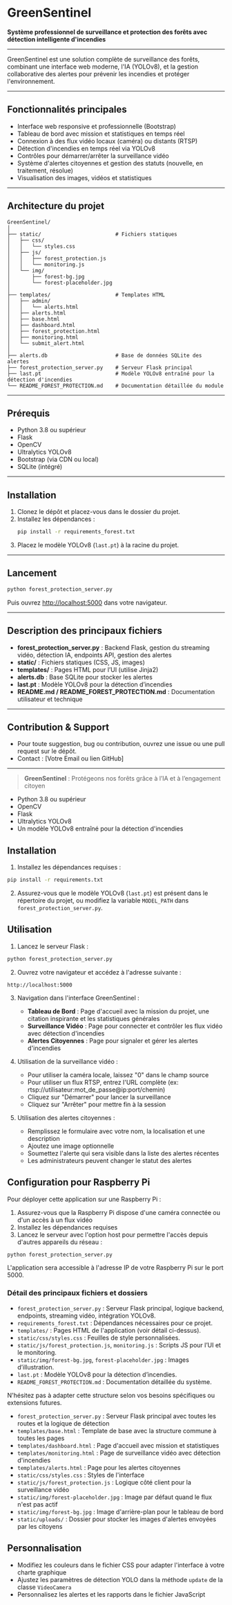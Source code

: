 # GreenSentinel
**Système professionnel de surveillance et protection des forêts avec détection intelligente d'incendies**

---

GreenSentinel est une solution complète de surveillance des forêts, combinant une interface web moderne, l'IA (YOLOv8), et la gestion collaborative des alertes pour prévenir les incendies et protéger l'environnement.

---

## Fonctionnalités principales
- Interface web responsive et professionnelle (Bootstrap)
- Tableau de bord avec mission et statistiques en temps réel
- Connexion à des flux vidéo locaux (caméra) ou distants (RTSP)
- Détection d'incendies en temps réel via YOLOv8
- Contrôles pour démarrer/arrêter la surveillance vidéo
- Système d'alertes citoyennes et gestion des statuts (nouvelle, en traitement, résolue)
- Visualisation des images, vidéos et statistiques

---

## Architecture du projet

```
GreenSentinel/
│
├── static/                        # Fichiers statiques 
│   ├── css/
│   │   └── styles.css
│   ├── js/
│   │   ├── forest_protection.js
│   │   └── monitoring.js
│   └── img/
│       ├── forest-bg.jpg
│       └── forest-placeholder.jpg
│
├── templates/                     # Templates HTML 
│   ├── admin/
│   │   └── alerts.html
│   ├── alerts.html
│   ├── base.html
│   ├── dashboard.html
│   ├── forest_protection.html
│   ├── monitoring.html
│   └── submit_alert.html
│
├── alerts.db                      # Base de données SQLite des alertes
├── forest_protection_server.py    # Serveur Flask principal
├── last.pt                        # Modèle YOLOv8 entraîné pour la détection d'incendies                      
└── README_FOREST_PROTECTION.md    # Documentation détaillée du module
```

---

## Prérequis
- Python 3.8 ou supérieur
- Flask
- OpenCV
- Ultralytics YOLOv8
- Bootstrap (via CDN ou local)
- SQLite (intégré)

---

## Installation
1. Clonez le dépôt et placez-vous dans le dossier du projet.
2. Installez les dépendances :
   ```bash
   pip install -r requirements_forest.txt
   ```
3. Placez le modèle YOLOv8 (`last.pt`) à la racine du projet.

---

##  Lancement
```bash
python forest_protection_server.py
```
Puis ouvrez [http://localhost:5000](http://localhost:5000) dans votre navigateur.

---

## Description des principaux fichiers
- **forest_protection_server.py** : Backend Flask, gestion du streaming vidéo, détection IA, endpoints API, gestion des alertes
- **static/** : Fichiers statiques (CSS, JS, images)
- **templates/** : Pages HTML pour l’UI (utilise Jinja2)
- **alerts.db** : Base SQLite pour stocker les alertes
- **last.pt** : Modèle YOLOv8 pour la détection d’incendies
- **README.md / README_FOREST_PROTECTION.md** : Documentation utilisateur et technique

---

## Contribution & Support
- Pour toute suggestion, bug ou contribution, ouvrez une issue ou une pull request sur le dépôt.
- Contact : [Votre Email ou lien GitHub]

---

> **GreenSentinel** : Protégeons nos forêts grâce à l’IA et à l’engagement citoyen 

- Python 3.8 ou supérieur
- OpenCV
- Flask
- Ultralytics YOLOv8
- Un modèle YOLOv8 entraîné pour la détection d'incendies

## Installation

1. Installez les dépendances requises :

```bash
pip install -r requirements.txt
```

2. Assurez-vous que le modèle YOLOv8 (`last.pt`) est présent dans le répertoire du projet, ou modifiez la variable `MODEL_PATH` dans `forest_protection_server.py`.

## Utilisation

1. Lancez le serveur Flask :

```bash
python forest_protection_server.py
```

2. Ouvrez votre navigateur et accédez à l'adresse suivante :

```
http://localhost:5000
```

3. Navigation dans l'interface GreenSentinel :
   - **Tableau de Bord** : Page d'accueil avec la mission du projet, une citation inspirante et les statistiques générales
   - **Surveillance Vidéo** : Page pour connecter et contrôler les flux vidéo avec détection d'incendies
   - **Alertes Citoyennes** : Page pour signaler et gérer les alertes d'incendies

4. Utilisation de la surveillance vidéo :
   - Pour utiliser la caméra locale, laissez "0" dans le champ source
   - Pour utiliser un flux RTSP, entrez l'URL complète (ex: rtsp://utilisateur:mot_de_passe@ip:port/chemin)
   - Cliquez sur "Démarrer" pour lancer la surveillance
   - Cliquez sur "Arrêter" pour mettre fin à la session
   
5. Utilisation des alertes citoyennes :
   - Remplissez le formulaire avec votre nom, la localisation et une description
   - Ajoutez une image optionnelle
   - Soumettez l'alerte qui sera visible dans la liste des alertes récentes
   - Les administrateurs peuvent changer le statut des alertes

## Configuration pour Raspberry Pi

Pour déployer cette application sur une Raspberry Pi :

1. Assurez-vous que la Raspberry Pi dispose d'une caméra connectée ou d'un accès à un flux vidéo
2. Installez les dépendances requises
3. Lancez le serveur avec l'option host pour permettre l'accès depuis d'autres appareils du réseau :

```bash
python forest_protection_server.py
```

L'application sera accessible à l'adresse IP de votre Raspberry Pi sur le port 5000.


### Détail des principaux fichiers et dossiers

- `forest_protection_server.py` : Serveur Flask principal, logique backend, endpoints, streaming vidéo, intégration YOLOv8.
- `requirements_forest.txt` : Dépendances nécessaires pour ce projet.
- `templates/` : Pages HTML de l'application (voir détail ci-dessus).
- `static/css/styles.css` : Feuilles de style personnalisées.
- `static/js/forest_protection.js`, `monitoring.js` : Scripts JS pour l’UI et le monitoring.
- `static/img/forest-bg.jpg`, `forest-placeholder.jpg` : Images d’illustration.
- `last.pt` : Modèle YOLOv8 pour la détection d’incendies.
- `README_FOREST_PROTECTION.md` : Documentation détaillée du système.

N'hésitez pas à adapter cette structure selon vos besoins spécifiques ou extensions futures.

- `forest_protection_server.py` : Serveur Flask principal avec toutes les routes et la logique de détection
- `templates/base.html` : Template de base avec la structure commune à toutes les pages
- `templates/dashboard.html` : Page d'accueil avec mission et statistiques
- `templates/monitoring.html` : Page de surveillance vidéo avec détection d'incendies
- `templates/alerts.html` : Page pour les alertes citoyennes
- `static/css/styles.css` : Styles de l'interface
- `static/js/forest_protection.js` : Logique côté client pour la surveillance vidéo
- `static/img/forest-placeholder.jpg` : Image par défaut quand le flux n'est pas actif
- `static/img/forest-bg.jpg` : Image d'arrière-plan pour le tableau de bord
- `static/uploads/` : Dossier pour stocker les images d'alertes envoyées par les citoyens

## Personnalisation

- Modifiez les couleurs dans le fichier CSS pour adapter l'interface à votre charte graphique
- Ajustez les paramètres de détection YOLO dans la méthode `update` de la classe `VideoCamera`
- Personnalisez les alertes et les rapports dans le fichier JavaScript
